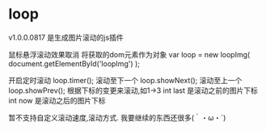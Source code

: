 # loop
v1.0.0.0817
是生成图片滚动的js插件

鼠标悬浮滚动效果取消
将获取的dom元素作为对象
var loop = new loopImg( document.getElementById('loopImg') );

开启定时滚动
loop.timer();
滚动至下一个
loop.showNext();
滚动至上一个
loop.showPrev();
根据下标的变更来滚动,如1->3
int last 是滚动之前的图片下标
int now 是滚动之后的图片下标

暂不支持自定义滚动速度,滚动方式.
我要继续的东西还很多(｀・ω・´)
